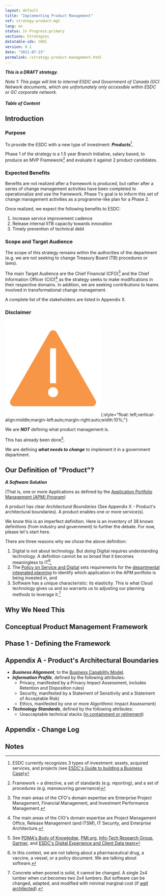 ```yaml
---
layout: default
title: "Implementing Product Management"
ref: strategy-product-mgt
lang: en
status: In Progress;primary
sections: Strategies
datatable-ids: t001
version: 0.1
date: "2021-07-23"
permalink: /strategy-product-management.html
---
```

<!-- markdownlint-disable MD033 -->
<!-- the below cSpell statement says to ignore any text between HTML tags. E.g. it will ignore "th rowspan='2'" in this string: <th rowspan='2'> -->
<!-- cSpell:ignoreRegExp /\<[^\>]+\>/ -->

***This is a DRAFT strategy.***

_Note 1: This page will link to internal ESDC and Government of Canada (GC) Network documents, which are unfortunately only accessible within ESDC or GC corporate network._

<!-- markdownlint-disable MD001 -->
##### Table of Content <!-- omit in toc -->
<!-- markdownlint-enable MD001 -->

## Introduction

### Purpose

To provide the ESDC with a new type of investment: ***Products***[^1].

Phase 1 of the strategy is a 1.5 year Branch Initiative, salary based, to produce an MVP Framework[^2] and evaluate it against 2 product candidates.

### Expected Benefits

Benefits are not realized after a framework is produced, but rather after a series of change management activities have been completed to operationalize and use the framework.
Phase 1's goal is to inform this set of change management activities as a programme-like plan for a Phase 2.

Once realized, we expect the following benefits to ESDC:

1. Increase service improvement cadence
2. Release internal IITB capacity towards innovation
3. Timely prevention of technical debt

### Scope and Target Audience

The scope of this strategy remains within the authorities of the department
(e.g. we are not seeking to change Treasury Board (TB) procedures or laws).

The main Target Audience are the Chief Financial (CFO)[^3] and the Chief Information Officer (CIO)[^4] as the strategy seeks to make modifications in their respective domains.
In addition, we are seeking contributions to teams involved in transformational change management.

A complete list of the stakeholders are listed in Appendix X.

### Disclaimer

![A warning sign](assets/images/warning.png){:style="float: left;vertical-align:middle;margin-left:auto;margin-right:auto;width:10%;"}

We are ***NOT*** defining what product management is.

This has already been done[^5].

We are defining ***what needs to change*** to implement it in a government department.

## Our Definition of "Product"?

***A Software Solution***

(That is, one or more Applications as defined by the [Application Portfolio Management (APM) Program](https://www.gcpedia.gc.ca/wiki/OCIO_Application_Portfolio_Management))

A product has clear *Architectural Boundaries* (See Appendix X - Product's architectural boundaries).
A product enables one or more service(s).

We know this is an imperfect definition.
Here is an inventory of 38 known definitions (from industry and government) to further the debate.
For now, please let's start here.

There are three reasons why we chose the above definition:

1. Digital is not about technology. But *doing* Digital requires understanding technology. A definition cannot be so broad that it becomes meaningless to IT[^6],
2. The [Policy on Service and Digital](https://www.tbs-sct.gc.ca/pol/doc-eng.aspx?id=32603) sets requirements for the [departmental integrated planning](https://gcconnex.gc.ca/discussion/view/72865810/dpsd-guide-1-0-for-integrated-planning-guide-pmsn-1-0-pour-le-plan-integre?language=en) to identify which application in the APM portfolio is being invested in, and
3. Software has a unique characteristic: its elasticity. This is what Cloud technology gives us and so warrants us to adjusting our planning methods to leverage it.[^7]

## Why We Need This

## Conceptual Product Management Framework

## Phase 1 - Defining the Framework

## Appendix A - Product's Architectural Boundaries

- ***Business Alignment***, to the [Business Capability Model](https://dialogue/grp/EA-AE/SitePages/DBCM.aspx).
- ***Information Profile***, defined by the following attributes:
  - Privacy, manifested by a Privacy Impact Assessment, includes Retention and Disposition rules)
  - Security, manifested by a Statement of Sensitivity and a Statement of Acceptable Risk)
  - Ethics, manifested by one or more Algorithmic Impact Assessment)
- ***Technology Standards***, defined by the following attributes:
  - Unacceptable technical stacks ([in containment or retirement](https://dialogue/grp/CO7397744/Lists/Standards%20Catalogue/AllItems.aspx))

## Appendix - Change Log

## Notes

[^1]: ESDC currently recognizes 3 types of investment: assets, acquired services, and projects (see [ESDC's Guide to building a Business Case](https://gpp-ppm.service.gc.ca/sites/pwa/ESDCKnowledgeRepository/All%20Documents/Guide%20to%20Building%20a%20Business%20Case.pdf))
[^2]: Framework = a directive, a set of standards (e.g. reporting), and a set of procedures (e.g. manoeuvring governance)
[^3]: The main areas of the CFO's domain expertise are Enterprise Project Management, Financial Management, and Investment Performance Management.
[^4]: The main areas of the CIO's domain expertise are Project Managament Office, Release Management (and ITSM), IT Security, and Enterprise Architecture.
[^5]: See [PDMA's Body of Knowledge](https://www.pdma.org/page/npdp-bok-second-edition), [PMI.org](https://www.pmi.org/disciplined-agile/process/product-management), [Info-Tech Research Group](https://www.infotech.com/research/ss/transition-from-project-to-product-delivery), [Gartner](https://www.gartner.com/document/3811763), and [ESDC's Digital Experience and Client Data team](https://014gc.sharepoint.com/sites/DECD/SitePages/Delivery-Manual.aspx)
[^6]: In this context, we are not talking about a pharmaceutical drug, a vaccine, a vessel, or a policy document. We are talking about software.
[^7]: Concrete when poored is solid, it cannot be changed. A single 2x4 lumber when cut becomes two 2x4 lumbers. But software can be changed, adapted, and modified with minimal marginal cost (if [well architected](https://cloud.google.com/architecture/devops/devops-tech-architecture)).
